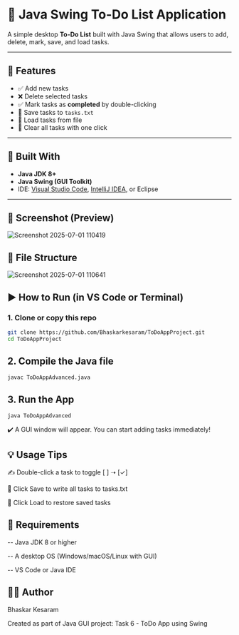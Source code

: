 # 📝 Java Swing To-Do List Application

A simple desktop **To-Do List** built with Java Swing that allows users to add, delete, mark, save, and load tasks.

---

## 🚀 Features

- ✅ Add new tasks
- ❌ Delete selected tasks
- ✅ Mark tasks as **completed** by double-clicking
- 💾 Save tasks to `tasks.txt`
- 📂 Load tasks from file
- 🧹 Clear all tasks with one click

---

## 🧰 Built With

- **Java JDK 8+**
- **Java Swing (GUI Toolkit)**
- IDE: [Visual Studio Code](https://code.visualstudio.com/), [IntelliJ IDEA](https://www.jetbrains.com/idea/), or Eclipse

---

## 📸 Screenshot (Preview)
![Screenshot 2025-07-01 110419](https://github.com/user-attachments/assets/28c310f4-2d7a-40ed-9789-07192e8de259)

## 📁 File Structure
![Screenshot 2025-07-01 110641](https://github.com/user-attachments/assets/1a4e3f9c-1c30-44df-b80c-b08ab202541d)

## ▶️ How to Run (in VS Code or Terminal)

### 1. Clone or copy this repo

```bash
git clone https://github.com/Bhaskarkesaram/ToDoAppProject.git
cd ToDoAppProject
```

## 2. Compile the Java file
```
javac ToDoAppAdvanced.java

```
## 3. Run the App
```
java ToDoAppAdvanced

```
✔️ A GUI window will appear. You can start adding tasks immediately!

## 💡 Usage Tips

✍️ Double-click a task to toggle [ ] ➝ [✓]

💾 Click Save to write all tasks to tasks.txt

📂 Click Load to restore saved tasks

## 📌 Requirements

-- Java JDK 8 or higher

-- A desktop OS (Windows/macOS/Linux with GUI)

-- VS Code or Java IDE

## 🙋‍♂️ Author

Bhaskar Kesaram

Created as part of Java GUI project: Task 6 - ToDo App using Swing

